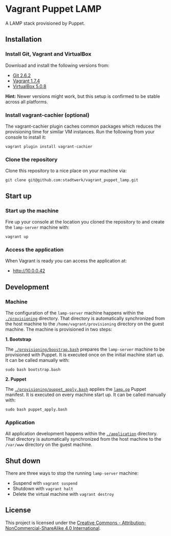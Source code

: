 Vagrant Puppet LAMP
==========

A LAMP stack provisioned by Puppet.

Installation
------------

### Install Git, Vagrant and VirtualBox

Download and install the following versions from:

* [Git 2.6.2](http://git-scm.com/)
* [Vagrant 1.7.4](http://www.vagrantup.com/downloads.html)
* [VirtualBox 5.0.8](http://download.virtualbox.org/virtualbox/5.0.8/) 

**Hint:** Newer versions might work, but this setup is confirmed to be stable across all platforms.

### Install vagrant-cachier (optional)

The vagrant-cachier plugin caches common packages which reduces the provisioning time for similar VM instances. Run the following from your console to install it:

    vagrant plugin install vagrant-cachier

### Clone the repository

Clone this repository to a nice place on your machine via: 

    git clone git@github.com:stadtwerk/vagrant_puppet_lamp.git

Start up
--------

### Start up the machine

Fire up your console at the location you cloned the repository to and create the `lamp-server` machine with:

    vagrant up

### Access the application

When Vagrant is ready you can access the application at:

* http://10.0.0.42

Development
--------

### Machine

The configuration of the `lamp-server` machine happens within the [`./provisioning`](provisioning/) directory. That directory is automatically synchronized from the host machine to the `/home/vagrant/provisioning` directory on the guest machine. The machine is provisioned in two steps:

**1. Bootstrap**

The [`./provisioning/boostrap.bash`](provisioning/boostrap.bash) prepares the `lamp-server` machine to be provisioned with Puppet. It is executed once on the initial machine start up. It can be called manually with: 

    sudo bash bootstrap.bash 

**2. Puppet**

The [`./provisioning/puppet_apply.bash`](provisioning/puppet_apply.bash) applies the [`lamp.pp`](provisioning/puppet/manifests/lamp.pp) Puppet manifest. It is executed on every machine start up. It can be called manually with:

    sudo bash puppet_apply.bash


### Application

All application development happens within the [`./application`](application/) directory. That directory is automatically synchronized from the host machine to the `/var/www` directory on the guest machine.


Shut down
---------
There are three ways to stop the running `lamp-server` machine:

* Suspend with `vagrant suspend`
* Shutdown with `vagrant halt`
* Delete the virtual machine with `vagrant destroy`


License
-----------
This project is licensed under the [Creative Commons - Attribution-NonCommercial-ShareAlike 4.0 International](http://creativecommons.org/licenses/by-nc-sa/4.0/).
